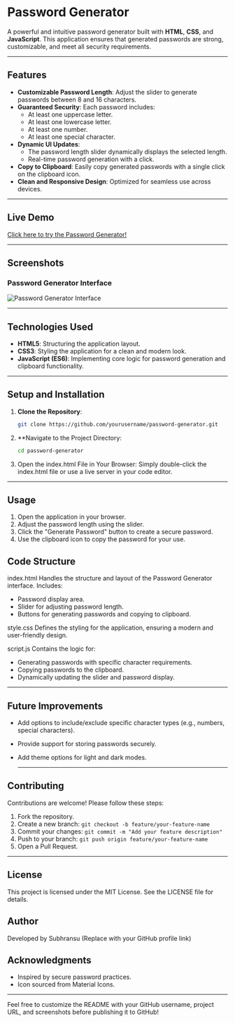 # Password Generator

A powerful and intuitive password generator built with **HTML**, **CSS**, and **JavaScript**. This application ensures that generated passwords are strong, customizable, and meet all security requirements.

---

## Features

- **Customizable Password Length**: Adjust the slider to generate passwords between 8 and 16 characters.
- **Guaranteed Security**: Each password includes:
  - At least one uppercase letter.
  - At least one lowercase letter.
  - At least one number.
  - At least one special character.
- **Dynamic UI Updates**: 
  - The password length slider dynamically displays the selected length.
  - Real-time password generation with a click.
- **Copy to Clipboard**: Easily copy generated passwords with a single click on the clipboard icon.
- **Clean and Responsive Design**: Optimized for seamless use across devices.

---

## Live Demo

[Click here to try the Password Generator!]([#](https://codingwithsubhransu.github.io/Password-Generator/))  

---

## Screenshots

### Password Generator Interface
![Password Generator Interface](![image](https://github.com/user-attachments/assets/44241237-77e3-470f-b686-22a3172dc99a)
)  

---

## Technologies Used

- **HTML5**: Structuring the application layout.
- **CSS3**: Styling the application for a clean and modern look.
- **JavaScript (ES6)**: Implementing core logic for password generation and clipboard functionality.

---

## Setup and Installation

1. **Clone the Repository**:
   ```bash
   git clone https://github.com/yourusername/password-generator.git

2. **Navigate to the Project Directory:
   ```bash
   cd password-generator
3. Open the index.html File in Your Browser: Simply double-click the index.html file or use a live server in your code editor.

---

## Usage
1. Open the application in your browser.
2. Adjust the password length using the slider.
3. Click the "Generate Password" button to create a secure password.
4. Use the clipboard icon to copy the password for your use.

## Code Structure
index.html
Handles the structure and layout of the Password Generator interface. Includes:

+ Password display area.
+ Slider for adjusting password length.
+ Buttons for generating passwords and copying to clipboard.
  
style.css
Defines the styling for the application, ensuring a modern and user-friendly design.

script.js
Contains the logic for:

+ Generating passwords with specific character requirements.
+ Copying passwords to the clipboard.
+ Dynamically updating the slider and password display.

---

## Future Improvements
- Add options to include/exclude specific character types (e.g., numbers, special characters).
- Provide support for storing passwords securely.
- Add theme options for light and dark modes.

  ---

## Contributing
Contributions are welcome! Please follow these steps:

1. Fork the repository.
2. Create a new branch:
``git checkout -b feature/your-feature-name``
3. Commit your changes:
``git commit -m "Add your feature description"``
4. Push to your branch:
``git push origin feature/your-feature-name``
5. Open a Pull Request.

---

## License
This project is licensed under the MIT License. See the LICENSE file for details.

## Author
Developed by Subhransu
(Replace with your GitHub profile link)

## Acknowledgments
+ Inspired by secure password practices.
+ Icon sourced from Material Icons.

---

Feel free to customize the README with your GitHub username, project URL, and screenshots before publishing it to GitHub!
